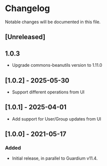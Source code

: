 # Changelog
Notable changes will be documented in this file.

## [Unreleased]

## 1.0.3
- Upgrade commons-beanutils version to 1.11.0

## [1.0.2] - 2025-05-30
- Support different operations from UI

## [1.0.1] - 2025-04-01
- Add support for User/Group updates from UI

## [1.0.0] - 2021-05-17

### Added
- Initial release, in parallel to Guardium v11.4.